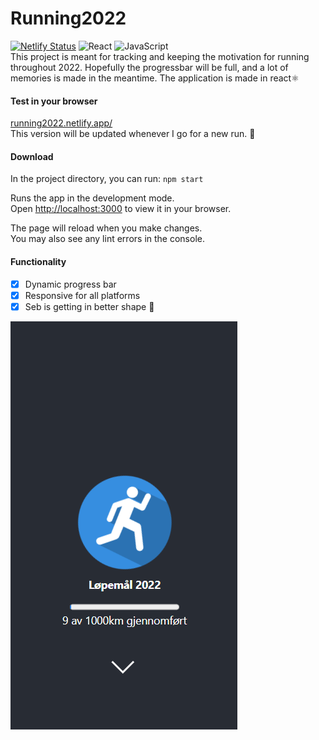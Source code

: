 # Running2022
[![Netlify Status](https://api.netlify.com/api/v1/badges/c7d954d6-0577-49c3-9f75-6f9132ba3b9e/deploy-status)](https://trening2022.netlify.app/) ![React](https://img.shields.io/badge/react-%2320232a.svg?style=for-the-badge&logo=react&logoColor=%2361DAFB) ![JavaScript](https://img.shields.io/badge/javascript-%23323330.svg?style=for-the-badge&logo=javascript&logoColor=%23F7DF1E) \
This project is meant for tracking and keeping the motivation for running throughout 2022. Hopefully the progressbar will be full, and a lot of memories is made in the meantime. The application is made in react⚛️

#### Test in your browser
<a href="https://running2022.netlify.app/" target="_blank">running2022.netlify.app/</a>\
This version will be updated whenever I go for a new run. 👟 

#### Download
In the project directory, you can run:
`npm start`

Runs the app in the development mode.\
Open [http://localhost:3000](http://localhost:3000) to view it in your browser.

The page will reload when you make changes.\
You may also see any lint errors in the console. 

#### Functionality 
* [X] Dynamic progress bar 
* [X] Responsive for all platforms 
* [X] Seb is getting in better shape 💪

![Screenshot](pics/screenshot.png) 

